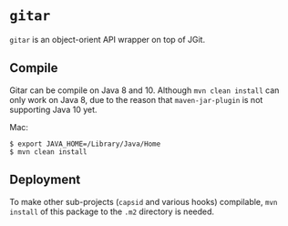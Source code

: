 # `gitar`

`gitar` is an object-orient API wrapper on top of JGit.

## Compile

Gitar can be compile on Java 8 and 10. Although `mvn clean install` can only work on Java 8, due to the reason that `maven-jar-plugin` is not supporting Java 10 yet.

Mac:

```
$ export JAVA_HOME=/Library/Java/Home
$ mvn clean install
```

## Deployment

To make other sub-projects (`capsid` and various hooks) compilable, `mvn install` of this package to the `.m2` directory is needed.
